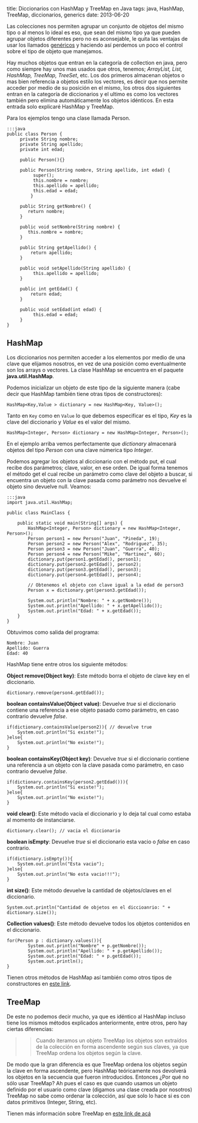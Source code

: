title: Diccionarios con HashMap y TreeMap en Java
tags: java, HashMap, TreeMap, diccionarios, generics
date: 2013-06-20

Las colecciones nos permiten agrupar un conjunto de objetos del mismo tipo o al menos lo ideal es eso, que sean del mismo tipo ya que pueden agrupar objetos diferentes pero no es aconsejable, le quita las ventajas de usar los llamados [genéricos](http://docs.oracle.com/javase/tutorial/extra/generics/index.html "genericos") y haciendo así perdemos un poco el control sobre el tipo de objeto que manejamos.

Hay muchos objetos que entran en la categoría de collection en java, pero como siempre hay unos mas usados que otros, tenemos; *ArrayList, List, HashMap, TreeMap, TreeSet*, etc. Los dos primeros almacenan objetos o mas bien referencia a objetos estilo los vectores, es decir que nos permite acceder por medio de su posición en el mismo, los otros dos siguientes entran en la categoría de diccionarios y el ultimo es como los vectores también pero elimina automáticamente los objetos idénticos. En esta entrada solo explicaré HashMap y TreeMap.

Para los ejemplos tengo una clase llamada Person.

	:::java
	public class Person {
		 private String nombre;
		 private String apellido;
		 private int edad;
		 
		 public Person(){}
		  
		 public Person(String nombre, String apellido, int edad) {
			  super();
			  this.nombre = nombre;
			  this.apellido = apellido;
			  this.edad = edad;
			 }

		 public String getNombre() {
		  	return nombre;
		 }

		 public void setNombre(String nombre) {
		  	this.nombre = nombre;
		 }

		 public String getApellido() {
		 	 return apellido;
		 }

		 public void setApellido(String apellido) {
			  this.apellido = apellido;
		 }

		 public int getEdad() {
		 	 return edad;
		 }

		 public void setEdad(int edad) {
			  this.edad = edad;
		 }
	}

HashMap
-------

Los diccionarios nos permiten acceder a los elementos por medio de una clave que elijamos nosotros, en vez de una posición como eventualmente son los arrays o vectores. La clase HashMap se encuentra en el paquete **java.util.HashMap**.

Podemos inicializar un objeto de este tipo de la siguiente manera (cabe decir que HashMap también tiene otras tipos de constructores):

	HashMap<Key,Value > dictionary = new HashMap<Key, Value>();

Tanto en `Key` como en `Value` lo que debemos especificar es el tipo, *Key* es la clave del diccionario y *Value* es el valor del mismo. 


	HashMap<Integer, Person> dictionary = new HashMap<Integer, Person>();


En el ejemplo arriba vemos perfectamente que *dictionary* almacenará objetos del tipo *Person* con una clave númerica tipo *Integer*.

Podemos agregar los objetos al diccionario con el método put, el cual recibe dos parámetros; clave, valor, en ese orden. De igual forma tenemos el método get el cual recibe un parámetro como clave del objeto a buscar, si encuentra un objeto con la clave pasada como parámetro nos devuelve el objeto sino devuelve null. Veamos:

	:::java
	import java.util.HashMap;

	public class MainClass {

		public static void main(String[] args) {
			HashMap<Integer, Person> dictionary = new HashMap<Integer, Person>();
			Person person1 = new Person("Juan", "Pineda", 19);
			Person person2 = new Person("Alex", "Rodriguez", 35);
			Person person3 = new Person("Juan", "Guerra", 40);
			Person person4 = new Person("Mike", "Martinez", 60);
			dictionary.put(person1.getEdad(), person1);
			dictionary.put(person2.getEdad(), person2);
			dictionary.put(person3.getEdad(), person3);
			dictionary.put(person4.getEdad(), person4);

			// Obtenemos el objeto con clave igual a la edad de person3
			Person x = dictionary.get(person3.getEdad());
			  
			System.out.println("Nombre: " + x.getNombre());
			System.out.println("Apellido: " + x.getApellido());
			System.out.println("Edad: " + x.getEdad());
		}
	}

Obtuvimos como salida del programa:

	Nombre: Juan
	Apellido: Guerra
	Edad: 40

HashMap tiene entre otros los siguiente métodos:

**Object remove(Object key)**: Este método borra el objeto de clave key en el diccionario.

	dictionary.remove(person4.getEdad()); 

**boolean containsValue(Object value)**: Devuelve *true* si el diccionario contiene una referencia a ese objeto pasado como parámetro, en caso contrario devuelve *false*.

	if(dictionary.containsValue(person2)){ // devuelve true
		System.out.println("Si existe!");
	}else{
		System.out.println("No existe!");
	}

**boolean containsKey(Object key)**: Devuelve *true* si el diccionario contiene una referencia a un objeto con la clave pasada como parámetro, en caso contrario devuelve *false*.

	if(dictionary.containsKey(person2.getEdad())){
		System.out.println("Si existe!");
	}else{
		System.out.println("No existe!");
	} 


**void clear()**: Este método vacía el diccionario y lo deja tal cual como estaba al momento de instanciarse.

	dictionary.clear(); // vacia el diccionario 

**boolean isEmpty**: Devuelve *true* si el diccionario esta vacio o *false* en caso contrario.

	if(dictionary.isEmpty()){ 
		System.out.println("Esta vacio");
	}else{
		System.out.println("No esta vacio!!!");
	}

**int size()**: Este método devuelve la cantidad de objetos/claves en el diccionario.

	System.out.println("Cantidad de objetos en el diccioanrio: " + dictionary.size());

**Collection<Value> values()**: Este método devuelve todos los objetos contenidos en el diccionario.

	for(Person p : dictionary.values()){
		    System.out.println("Nombre" + p.getNombre());
		    System.out.println("Apellido: " + p.getApellido());
		    System.out.println("Edad: " + p.getEdad());
		    System.out.println();
	}

Tienen otros métodos de HashMap así también como otros tipos de constructores en [este link](http://docs.oracle.com/javase/6/docs/api/java/util/HashMap.html "docs oracle").

TreeMap
-------

De este no podemos decir mucho, ya que es idéntico al HashMap incluso tiene los mismos métodos explicados anteriormente, entre otros, pero hay ciertas diferencias:

>> Cuando iteramos un objeto TreeMap los objetos son extraídos de la colección en forma ascendente según sus claves, ya que TreeMap ordena los objetos según la clave.

De modo que la gran diferencia es que TreeMap ordena los objetos según la clave en forma ascendente, pero HashMap teóricamente nos devolverá los objetos en la secuencia que fueron introducidos. Entonces ¿Por qué no sólo usar TreeMap? Ah pues el caso es que cuando usamos un objeto definido por el usuario como clave (digamos una clase creada por nosotros) TreeMap no sabe como ordenar la colección, así que solo lo hace si es con datos primitivos (Integer, String, etc).

Tienen más información sobre TreeMap en [este link de acá](http://docs.oracle.com/javase/6/docs/api/java/util/TreeMap.html)

